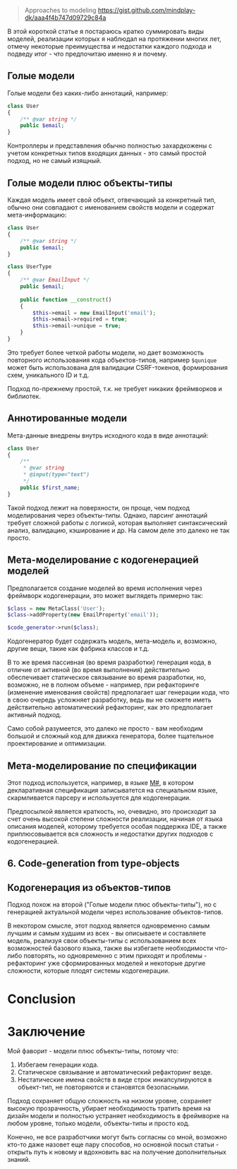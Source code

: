>Approaches to modeling
https://gist.github.com/mindplay-dk/aaa4f4b747d09729c84a

В этой короткой статье я постараюсь кратко суммировать виды моделей, реализации которых я наблюдал на протяжении многих лет, отмечу некоторые преимущества и недостатки каждого подхода и подведу итог - что предпочитаю именно я и почему.

## Голые модели

Голые модели без каких-либо аннотаций, например:

```php
class User
{
    /** @var string */
    public $email;
}
```

Контроллеры и представления обычно полностью захардкожены с учетом конкретных типов входящих данных - это самый простой подход, но не самый изящный.

## Голые модели плюс объекты-типы

Каждая модель имеет свой объект, отвечающий за конкретный тип, обычно они совпадают с именованием свойств модели и содержат мета-информацию:

```php
class User
{
    /** @var string */
    public $email;
}

class UserType
{
    /** @var EmailInput */
    public $email;
    
    public function __construct()
    {
        $this->email = new EmailInput('email');
        $this->email->required = true;
        $this->email->unique = true;
    }
}
```

Это требует более четкой работы модели, но дает возможность повторного использования кода объектов-типов, например `$qunique` может быть использована для валидации CSRF-токенов, формирования схем, уникального ID и т.д.

Подход по-прежнему простой, т.к. не требует никаких фреймворков и библиотек.

## Аннотированные модели

Мета-данные внедрены внутрь исходного кода в виде аннотаций:

```php
class User
{
    /**
     * @var string
     * @input(type="text")
     */
    public $first_name;
}
```

Такой подход лежит на поверхности, он проще, чем подход моделирования через объекты-типы. Однако, парсинг аннотаций требует сложной работы с логикой, которая выполняет синтаксический анализ, валидацию, кэширование и др. На самом деле это далеко не так просто.

## Мета-моделирование с кодогенерацией моделей

Предполагается создание моделей во время исполнения через фреймворк кодогенерации, это может выглядеть примерно так:

```php
$class = new MetaClass('User');
$class->addProperty(new EmailProperty('email'));

$code_generator->run($class);
```

Кодогенератор будет содержать модель, мета-модель и, возможно, другие вещи, такие как фабрика классов и т.д.

В то же время пассивная (во время разработки) генерация кода, в отличие от активной (во время выполнения) действительно обеспечивает статическое связывание во время разработки, но, возможно, не в полном объеме - например, при рефакторинге (изменение именования свойств) предполагает шаг генерации кода, что в свою очередь усложняет разработку, ведь вы не сможете иметь действительно автоматический рефакторинг, как это предполагает активный подход.

Само собой разумеется, это далеко не просто - вам необходим большой и сложный код для движка генератора, более тщательное проектирование и оптимизации.

## Мета-моделирование по спецификации

Этот подход используется, например, в языке [M#](http://www.msharp.co.uk/), в котором декларативная спецификация записыватется на специальном языке, скармливается парсеру и используется для кодогенерации.

Предпосылкой является краткость, но, очевидно, это происходит за счет очень высокой степени сложности реализации, начиная от языка описания моделей, которому требуется особая поддержка IDE, а также приплюсовывается вся сложность и недостатки других подходов с кодогенерацией.

## 6. Code-generation from type-objects
## Кодогенерация из объектов-типов

Подход похож на второй ("Голые модели плюс объекты-типы"), но с генерацией актуальной модели через использование объектов-типов.

В некотором смысле, этот подход является одновременно самым лучшим и самым худшим из всех - вы описываете и составляете модель, реализуя свои объекты-типы с использованием всех возможностей базового языка, также вы избегаете необходимости что-либо повторять, но одновременно с этим приходят и проблемы - рефакторинг уже сформированных моделей и некоторые другие сложности, которые плодят системы кодогенерации.

# Conclusion
# Заключение

Мой фаворит - модели плюс объекты-типы, потому что:

1. Избегаем генерации кода.
2. Статическое связывание и автоматический рефакторинг везде.
3. Нестатические имена свойств в виде строк инкапсулируются в объект-тип, не повторяются и становятся безопасными.

Подход сохраняет общую сложность на низком уровне, сохраняет высокую прозрачность, убирает необходимость тратить время на дизайн модели и полностью устраняет необходимость в фреймворке на любом уровне, только модели, объекты-типы и просто код.

Конечно, не все разработчики могут быть согласны со мной, возможно кто-то даже назовет еще пару способов, но основной посыл статьи - открыть путь к новому и вдохновить вас на получение дополнительных знаний.